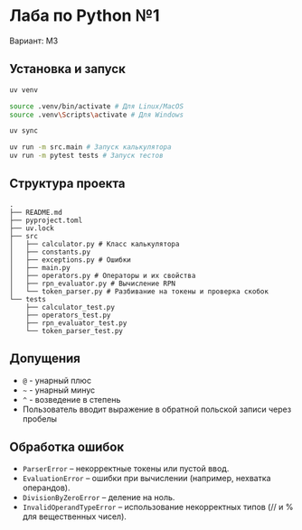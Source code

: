 # Лаба по Python №1
Вариант: M3

## Установка и запуск
```bash
uv venv

source .venv/bin/activate # Для Linux/MacOS
source .venv\Scripts\activate # Для Windows

uv sync
```
```bash
uv run -m src.main # Запуск калькулятора
uv run -m pytest tests # Запуск тестов
```

## Структура проекта
```
.
├── README.md
├── pyproject.toml
├── uv.lock
├── src
│   ├── calculator.py # Класс калькулятора
│   ├── constants.py
│   ├── exceptions.py # Ошибки
│   ├── main.py
│   ├── operators.py # Операторы и их свойства
│   ├── rpn_evaluator.py # Вычисление RPN
│   └── token_parser.py # Разбивание на токены и проверка скобок
└── tests
    ├── calculator_test.py
    ├── operators_test.py
    ├── rpn_evaluator_test.py
    └── token_parser_test.py
```

## Допущения
- `@` - унарный плюс
- `~` - унарный минус
- `^` - возведение в степень
- Пользователь вводит выражение в обратной польской записи через пробелы

## Обработка ошибок
- `ParserError` – некорректные токены или пустой ввод.
- `EvaluationError` – ошибки при вычислении (например, нехватка операндов).
- `DivisionByZeroError` – деление на ноль.
- `InvalidOperandTypeError` – использование некорректных типов (// и % для вещественных чисел).
